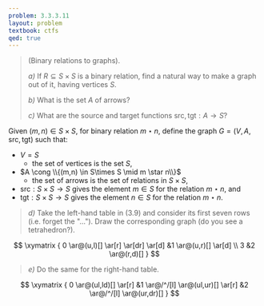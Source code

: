 ```yaml
---
problem: 3.3.3.11
layout: problem
textbook: ctfs
qed: true
---
```


> (Binary relations to graphs).
>
> _a)_ If $R\subseteq S\times S$ is a binary relation, find a natural way to
> make a graph out of it, having vertices $S$.
>
> _b)_ What is the set $A$ of arrows?
>
> _c)_ What are the source and target functions $\text{src}, \text{tgt}: A\to
> S$?

Given $(m,n) \in S\times S$, for binary relation $m\star n$, define the graph $G
= (V,A,\text{src},\text{tgt})$ such that:

 - $V = S$
   - the set of vertices is the set $S$,
 - $A \cong \\{(m,n) \in S\times S \mid m \star n\\}$
   - the set of arrows is the set of relations in $S\times S$,
 - $\text{src}: S\times S \to S$ gives the element $m \in S$ for the relation
   $m\star n$, and
 - $\text{tgt}: S\times S \to S$ gives the element $n \in S$ for the relation
   $m\star n$.

> _d)_ Take the left-hand table in (3.9) and consider its first seven rows (i.e.
> forget the "..."). Draw the corresponding graph (do you see a tetrahedron?).

$$
\xymatrix {
  0 \ar@(u,l)[] \ar[r] \ar[dr] \ar[d] &1 \ar@(u,r)[] \ar[d] \\
  3 &2 \ar@(r,d)[]
}
$$

> _e)_ Do the same for the right-hand table.

$$
\xymatrix {
 0 \ar@(ul,ld)[] \ar[r] 
&1 \ar@/^/[l] \ar@(ul,ur)[] \ar[r] 
&2 \ar@/^/[l] \ar@(ur,dr)[]
}
$$
